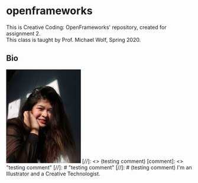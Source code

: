 # openframeworks
This is Creative Coding: OpenFrameworks' repository, created for assignment 2.  
This class is taught by Prof. Michael Wolf, Spring 2020. 
## Bio
<img src="images/profile_photo.jpg" width="40%">
[//]: <> (testing comment) 
[comment]: <> "testing comment"
[//]: # "testing comment"
[//]: # (testing comment)
I'm an Illustrator and a Creative Technologist.